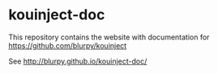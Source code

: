 # kouinject-doc

This repository contains the website with documentation for https://github.com/blurpy/kouinject

See http://blurpy.github.io/kouinject-doc/
